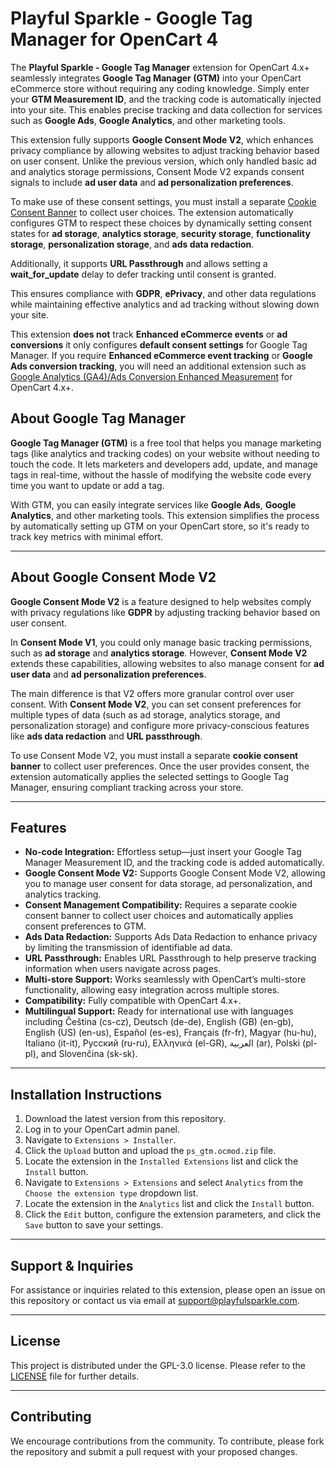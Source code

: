 # Playful Sparkle - Google Tag Manager for OpenCart 4

The **Playful Sparkle - Google Tag Manager** extension for OpenCart 4.x+ seamlessly integrates **Google Tag Manager (GTM)** into your OpenCart eCommerce store without requiring any coding knowledge. Simply enter your **GTM Measurement ID**, and the tracking code is automatically injected into your site. This enables precise tracking and data collection for services such as **Google Ads**, **Google Analytics**, and other marketing tools.

This extension fully supports **Google Consent Mode V2**, which enhances privacy compliance by allowing websites to adjust tracking behavior based on user consent. Unlike the previous version, which only handled basic ad and analytics storage permissions, Consent Mode V2 expands consent signals to include **ad user data** and **ad personalization preferences**.

To make use of these consent settings, you must install a separate [Cookie Consent Banner](https://www.opencart.com/index.php?route=marketplace/extension&filter_search=cookie%20consent%20banner) to collect user choices. The extension automatically configures GTM to respect these choices by dynamically setting consent states for **ad storage**, **analytics storage**, **security storage**, **functionality storage**, **personalization storage**, and **ads data redaction**.

Additionally, it supports **URL Passthrough** and allows setting a **wait_for_update** delay to defer tracking until consent is granted.

This ensures compliance with **GDPR**, **ePrivacy**, and other data regulations while maintaining effective analytics and ad tracking without slowing down your site.

This extension **does not** track **Enhanced eCommerce events** or **ad conversions** it only configures **default consent settings** for Google Tag Manager. If you require **Enhanced eCommerce event tracking** or **Google Ads conversion tracking**, you will need an additional extension such as [Google Analytics (GA4)/Ads Conversion Enhanced Measurement](https://www.opencart.com/index.php?route=marketplace/extension/info&extension_id=46693) for OpenCart 4.x+.


## About Google Tag Manager

**Google Tag Manager (GTM)** is a free tool that helps you manage marketing tags (like analytics and tracking codes) on your website without needing to touch the code. It lets marketers and developers add, update, and manage tags in real-time, without the hassle of modifying the website code every time you want to update or add a tag.

With GTM, you can easily integrate services like **Google Ads**, **Google Analytics**, and other marketing tools. This extension simplifies the process by automatically setting up GTM on your OpenCart store, so it's ready to track key metrics with minimal effort.

---

## About Google Consent Mode V2

**Google Consent Mode V2** is a feature designed to help websites comply with privacy regulations like **GDPR** by adjusting tracking behavior based on user consent.

In **Consent Mode V1**, you could only manage basic tracking permissions, such as **ad storage** and **analytics storage**. However, **Consent Mode V2** extends these capabilities, allowing websites to also manage consent for **ad user data** and **ad personalization preferences**.

The main difference is that V2 offers more granular control over user consent. With **Consent Mode V2**, you can set consent preferences for multiple types of data (such as ad storage, analytics storage, and personalization storage) and configure more privacy-conscious features like **ads data redaction** and **URL passthrough**.

To use Consent Mode V2, you must install a separate **cookie consent banner** to collect user preferences. Once the user provides consent, the extension automatically applies the selected settings to Google Tag Manager, ensuring compliant tracking across your store.

---

## Features

- **No-code Integration:** Effortless setup—just insert your Google Tag Manager Measurement ID, and the tracking code is added automatically.
- **Google Consent Mode V2:** Supports Google Consent Mode V2, allowing you to manage user consent for data storage, ad personalization, and analytics tracking.
- **Consent Management Compatibility:** Requires a separate cookie consent banner to collect user choices and automatically applies consent preferences to GTM.
- **Ads Data Redaction:** Supports Ads Data Redaction to enhance privacy by limiting the transmission of identifiable ad data.
- **URL Passthrough:** Enables URL Passthrough to help preserve tracking information when users navigate across pages.
- **Multi-store Support:** Works seamlessly with OpenCart’s multi-store functionality, allowing easy integration across multiple stores.
- **Compatibility:** Fully compatible with OpenCart 4.x+.
- **Multilingual Support:** Ready for international use with languages including Čeština (cs-cz), Deutsch (de-de), English (GB) (en-gb), English (US) (en-us), Español (es-es), Français (fr-fr), Magyar (hu-hu), Italiano (it-it), Русский (ru-ru), Ελληνικά (el-GR), العربية (ar), Polski (pl-pl), and Slovenčina (sk-sk).

---

## Installation Instructions

1. Download the latest version from this repository.
2. Log in to your OpenCart admin panel.
3. Navigate to `Extensions > Installer`.
4. Click the `Upload` button and upload the `ps_gtm.ocmod.zip` file.
5. Locate the extension in the `Installed Extensions` list and click the `Install` button.
6. Navigate to `Extensions > Extensions` and select `Analytics` from the `Choose the extension type` dropdown list.
7. Locate the extension in the `Analytics` list and click the `Install` button.
8. Click the `Edit` button, configure the extension parameters, and click the `Save` button to save your settings.

---

## Support & Inquiries

For assistance or inquiries related to this extension, please open an issue on this repository or contact us via email at [support@playfulsparkle.com](mailto:support@playfulsparkle.com).

---

## License

This project is distributed under the GPL-3.0 license. Please refer to the [LICENSE](./LICENSE) file for further details.

---

## Contributing

We encourage contributions from the community. To contribute, please fork the repository and submit a pull request with your proposed changes.

